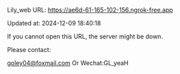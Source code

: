 Lily_web URL: https://ae6d-61-165-102-156.ngrok-free.app

Updated at: 2024-12-09 18:40:18

If you cannot open this URL, the server might be down.

Please contact: 

goley04@foxmail.com Or Wechat:GL_yeaH